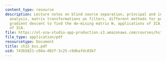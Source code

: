 ```yaml
---
content_type: resource
description: Lecture notes on blind source separation, principal and independent component
  analysis, matrix transformations as filters, different methods for performing ICA,
  gradient descent to find the de-mixing matrix W, applications of ICA, and limitations
  of ICA.
file: https://ol-ocw-studio-app-production.s3.amazonaws.com/courses/hst-582j-biomedical-signal-and-image-processing-spring-2007/743b5821c04ad02f3c25c9dbafdc03b7_ch15_bss.pdf
file_type: application/pdf
resourcetype: Document
title: ch15_bss.pdf
uid: 743b5821-c04a-d02f-3c25-c9dbafdc03b7
---
```

